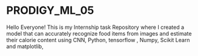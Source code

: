 # PRODIGY_ML_05
Hello Everyone! This is my Internship task Repository where I created a model that can accurately recognize food items from images and estimate their calorie content using CNN, Python, tensorflow , Numpy, Scikit Learn and matplotlib,
